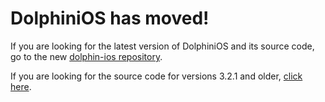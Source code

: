 # DolphiniOS has moved!

If you are looking for the latest version of DolphiniOS and its source code, go to the new [dolphin-ios repository](https://github.com/OatmealDome/dolphin-ios).

If you are looking for the source code for versions 3.2.1 and older, [click here](https://github.com/OatmealDome/dolphin/tree/1780da7bfe5488b420b9cbf265c0b70793cf0d13).
